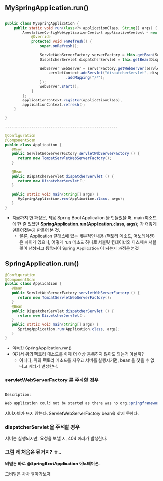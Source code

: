 ## MySpringApplication.run()

```java

public class MySpringApplication {  
    public static void run(Class<?> applicationClass, String[] args) {  
        AnnotationConfigWebApplicationContext applicationContext = new AnnotationConfigWebApplicationContext() {  
            @Override  
            protected void onRefresh() {  
                super.onRefresh();  
  
                ServletWebServerFactory serverFactory = this.getBean(ServletWebServerFactory.class);  
                DispatcherServlet dispatcherServlet = this.getBean(DispatcherServlet.class);  
  
                WebServer webServer = serverFactory.getWebServer(servletContext -> {  
                    servletContext.addServlet("dispatcherServlet", dispatcherServlet)  
                            .addMapping("/*");  
                });  
                webServer.start();  
            }  
        };  
        applicationContext.register(applicationClass);  
        applicationContext.refresh();  
    }  
  
}

----------------------------------------------------

@Configuration  
@ComponentScan  
public class Application {  
   @Bean  
   public ServletWebServerFactory servletWebServerFactory () {  
      return new TomcatServletWebServerFactory();  
   }  
  
   @Bean  
   public DispatcherServlet dispatcherServlet () {  
      return new DispatcherServlet();  
   }  
  
   public static void main(String[] args) {  
      MySpringApplication.run(Application.class, args);  
   }   
}

```

- 지금까지 한 과정은, 처음 Spring Boot Application 을 만들었을 때, main 메소드에 한 줄 있었던 **SpringApplication.run(Application.class, args);** 가 어떻게 만들어졌는지 만들어 본 것.
	- 물론, Application 클래스에 있는 세부적인 내용 (팩토리 메소드, 어노테이션) 은 차이가 있으나, 어떻게 run 메소드 하나로 서블릿 컨테이너와 디스페쳐 서블릿이 생성되고 등록되어 Spring Application 이 되는지 과정을 본것


## SpringApplication.run()

```java
@Configuration  
@ComponentScan  
public class Application {  
   @Bean  
   public ServletWebServerFactory servletWebServerFactory () {  
      return new TomcatServletWebServerFactory();  
   }  
   @Bean  
   public DispatcherServlet dispatcherServlet () {  
      return new DispatcherServlet();  
   }  
   public static void main(String[] args) {  
      SpringApplication.run(Application.class, args);  
   }  
}
```

- 익숙한 SpringApplication.run()
- 여기서 위의 펙토리 메소드를 이제 더 이상 등록하지 않아도 되는거 아닐까?
	- 아니다, 위의 펙토리 메소드를 지우고 서버를 실행시키면, bean 을 찾을 수 없다고 에러가 발생한다. 


### servletWebServerFactory 를 주석할 경우

```java

Description:

Web application could not be started as there was no org.springframework.boot.web.servlet.server.ServletWebServerFactory bean defined in the context.

```

서버자체가 뜨지 않는다. ServletWebServerFactory bean을 찾지 못한다.

### dispatcherServlet 을 주석할 경우

서버는 실행되지만, 요청을 보낼 시, 404 에러가 발생한다. 


### 그럼 왜 처음은 된거지? ㅎ..

**비밀은 바로 @SpringBootApplication 어노테이션.** 

그비밀은 차차 알아가보자 